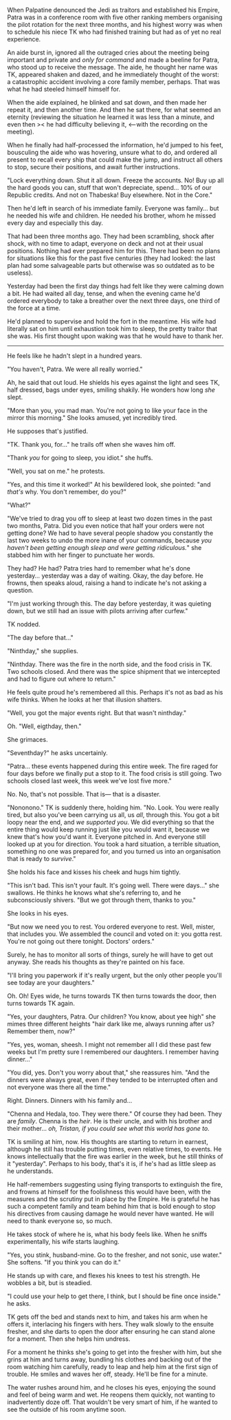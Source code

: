 When Palpatine denounced the Jedi as traitors and established his Empire, Patra
was in a conference room with five other ranking members organising the pilot rotation for the next three
months, and his highest worry was when to schedule his niece TK who had finished
training but had as of yet no real experience.

An aide burst in, ignored all the outraged cries about the meeting being
important and private and _only for command_ and made a beeline for Patra, who
stood up to receive the message. The aide, he thought her name was TK, appeared
shaken and dazed, and he immediately thought of the worst: a catastrophic
accident involving a core family member, perhaps. That was what he had steeled
himself himself for.

When the aide explained, he blinked and sat down, and then made her repeat it,
and then another time. And then he sat there, for what seemed an eternity
(reviewing the situation he learned it was less than a minute, and even then >< he had
difficulty believing it, <--with the recording on the meeting).

When he finally had half-processed the information, he'd jumped to his feet,
bousculing the aide who was hovering, unsure what to do, and ordered all present
to recall every ship that could make the jump, and instruct all others to stop,
secure their positions, and await further instructions.

"Lock everything down. Shut it all down. Freeze the accounts. No! Buy up all the
hard goods you can, stuff that won't depreciate, spend... 10% of our Republic
credits. And not on Thabeska! Buy elsewhere. Not in the Core."

Then he'd left in search of his immediate family. Everyone was family… but he
needed his wife and children. He needed his brother, whom he missed every day
and especially this day.

That had been three months ago. They had been scrambling, shock after shock,
with no time to adapt, everyone on deck and not at their usual positions.
Nothing had ever prepared him for this. There had been no plans for situations
like this for the past five centuries (they had looked: the last plan had some
salvageable parts but otherwise was so outdated as to be useless).

Yesterday had been the first day things had felt like they were calming down a
bit. He had waited all day, tense, and when the evening came he'd ordered
everybody to take a breather over the next three days, one third of the force at
a time.

He'd planned to supervise and hold the fort in the meantime. His wife had
literally sat on him until exhaustion took him to sleep, the pretty traitor that
she was. His first thought upon waking was that he would have to thank her.

-----

He feels like he hadn't slept in a hundred years.

"You haven't, Patra. We were all really worried."

Ah, he said that out loud. He shields his eyes against the light and sees TK,
half dressed, bags under eyes, smiling shakily. He wonders how long _she_ slept.

"More than you, you mad man. You're not going to like your face in the mirror
this morning." She looks amused, yet incredibly tired.

He supposes that's justified.

"TK. Thank you, for…" he trails off when she waves him off.

"Thank _you_ for going to sleep, you idiot." she huffs.

"Well, you sat on me." he protests.

"Yes, and this time it worked!" At his bewildered look, she pointed: "and
_that's_ why. You don't remember, do you?"

"What?"

"We've tried to drag you off to sleep at least two dozen times in the past two
months, Patra. Did you even notice that half your orders were not getting done?
We had to have several people shadow you constantly the last two weeks to undo
the more inane of your commands, because _you haven't been getting enough sleep
and were getting ridiculous._" she stabbed him with her finger to punctuate her
words.

They had? He had? Patra tries hard to remember what he's done yesterday…
yesterday was a day of waiting. Okay, the day before. He frowns, then speaks
aloud, raising a hand to indicate he's not asking a question.

"I'm just working through this. The day before yesterday, it was quieting down,
but we still had an issue with pilots arriving after curfew."

TK nodded.

"The day before that…"

"Ninthday," she supplies.

"Ninthday. There was the fire in the north side, and the food crisis in TK. Two
schools closed. And there was the spice shipment that we intercepted and had to
figure out where to return."

He feels quite proud he's remembered all this.
Perhaps it's not as bad as his wife thinks. When he looks at her that illusion
shatters.

"Well, you got the major events right. But that wasn't ninthday."

Oh. "Well, eigthday, then."

She grimaces.

"Seventhday?" he asks uncertainly.

"Patra… these events happened during this entire week. The fire raged for four
days before we finally put a stop to it. The food crisis is still going. Two
schools closed last week, this week we've lost five more."

No. No, that's not possible. That is— that is a disaster.

"Nononono." TK is suddenly there, holding him. "No. Look. You were really tired,
but also you've been carrying us all, us _all_, through this. You got a bit
loopy near the end, and _we supported you_. We did everything so that the entire
thing would keep running just like you would want it, because we knew that's how
you'd want it. Everyone pitched in. And everyone still looked up at you for
direction. You took a hard situation, a terrible situation, something no one was
prepared for, and you turned us into an organisation that is ready to
_survive_."

She holds his face and kisses his cheek and hugs him tightly.

"This isn't bad. This isn't your fault. It's going well. There were days…" she
swallows. He thinks he knows what she's referring to, and he subconsciously
shivers. "But we got through them, thanks to you."

She looks in his eyes.

"But now we need you to rest. You ordered everyone to rest. Well, mister, that
includes you. We assembled the council and voted on it: you gotta rest. You're
not going out there tonight. Doctors' orders."

Surely, he has to monitor all sorts of things, surely he will have to get out
anyway. She reads his thoughts as they're painted on his face.

"I'll bring you paperwork if it's really urgent, but the only other people
you'll see today are your daughters."

Oh. Oh! Eyes wide, he turns towards TK then turns towards the door, then turns
towards TK again.

"Yes, your daughters, Patra. Our children? You know, about yee high" she mimes
three different heights "hair dark like me, always running after us? Remember
them, now?"

"Yes, yes, woman, sheesh. I might not remember all I did these past few weeks
but I'm pretty sure I remembered our daughters. I remember having dinner…"

"You did, yes. Don't you worry about that," she reassures him. "And the dinners were always great,
even if they tended to be interrupted often and not everyone was there all the
time."

Right. Dinners. Dinners with his family and…

"Chenna and Hedala, too. They were there." Of course they had been. They are
_family_. Chenna is the _heir_. He is their uncle, and with his brother and
their mother… _oh, Tristan, if you could see what this world has gone to._

TK is smiling at him, now. His thoughts are starting to return in earnest,
although he still has trouble putting times, even relative times, to events. He
knows intellectually that the fire was earlier in the week, but he still thinks
of it "yesterday". Perhaps to his body, that's it is, if he's had as little
sleep as he understands.

He half-remembers suggesting using flying transports to extinguish the fire, and
frowns at himself for the foolishness this would have been, with the measures
and the scrutiny put in place by the Empire. He is grateful he has such a
competent family and team behind him that is bold enough to stop his directives
from causing damage he would never have wanted. He will need to thank everyone
so, so much.

He takes stock of where he is, what his body feels like. When he sniffs
experimentally, his wife starts laughing.

"Yes, you stink, husband-mine. Go to the fresher, and not sonic, use water." She
softens. "If you think you can do it."

He stands up with care, and flexes his knees to test his strength. He wobbles a
bit, but is steadied.

"I could use your help to get there, I think, but I should be fine once inside."
he asks.

TK gets off the bed and stands next to him, and takes his arm when he offers it,
interlacing his fingers with hers. They walk slowly to the ensuite fresher, and
she darts to open the door after ensuring he can stand alone for a moment. Then
she helps him undress.

For a moment he thinks she's going to get into the fresher with him, but she
grins at him and turns away, bundling his clothes and backing out of the room
watching him carefully, ready to leap and help him at the first sign of trouble.
He smiles and waves her off, steady. He'll be fine for a minute.

The water rushes around him, and he closes his eyes, enjoying the sound and feel
of being warm and wet. He reopens them quickly, not wanting to inadvertently
doze off. That wouldn't be very smart of him, if he wanted to see the outside of
his room anytime soon.
